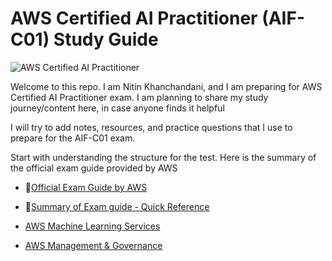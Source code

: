 # AWS Certified AI Practitioner (AIF-C01) Study Guide

![AWS Certified AI Practitioner](https://d1.awsstatic.com/onedam/marketing-channels/website/aws/en_US/certification/approved/images/certification-badges/aif-badge-resized.60d18a9a788f1bb28fed8d453ef896721c06f8f5.png)


Welcome to this repo. I am Nitin Khanchandani, and I am preparing for AWS Certified AI Practitioner exam. I am planning to share my study journey/content here, in case anyone finds it helpful

I will try to add notes, resources, and practice questions that I use to prepare for the AIF-C01 exam.

Start with understanding the structure for the test. Here is the summary of the official exam guide provided by AWS

* 🔗[Official Exam Guide by AWS](https://d1.awsstatic.com/onedam/marketing-channels/website/aws/en_US/certification/approved/pdfs/docs-ai-practitioner/AWS-Certified-AI-Practitioner_Exam-Guide.pdf)

* 📖[Summary of Exam guide - Quick Reference](./exam-guide.md)

* [AWS Machine Learning Services](./aws-ml-services.md)
* [AWS Management & Governance](./aws-management-governance.md)
